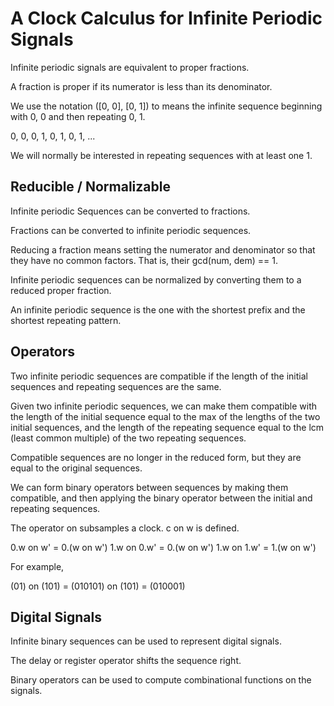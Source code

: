 # A Clock Calculus for Infinite Periodic Signals

Infinite periodic signals are equivalent to proper fractions. 

A fraction is proper if its numerator is less than its denominator.

We use the notation ([0, 0], [0, 1]) to means the infinite sequence
beginning with 0, 0 and then repeating 0, 1. 

0, 0, 0, 1, 0, 1, 0, 1, ...

We will normally be interested in repeating sequences with at least one 1.

## Reducible / Normalizable

Infinite periodic Sequences can be converted to fractions.

Fractions can be converted to infinite periodic sequences.

Reducing a fraction means setting the numerator and denominator
so that they have no common factors. That is, their gcd(num, dem) == 1.

Infinite periodic sequences can be normalized by converting
them to a reduced proper fraction.

An infinite periodic sequence is the one with the shortest prefix
and the shortest repeating pattern.

## Operators

Two infinite periodic sequences are compatible if the length of the
initial sequences and repeating sequences are the same.

Given two infinite periodic sequences, we can make them compatible
with the length of the initial sequence equal to the max of the
lengths of the two initial sequences, and the length of the
repeating sequence equal to the lcm (least common multiple) of
the two repeating sequences.

Compatible sequences are no longer in the reduced form, but they
are equal to the original sequences.

We can form binary operators between sequences by making them compatible,
and then applying the binary operator between the initial and repeating
sequences.

The operator on subsamples a clock. c on w is defined.

0.w on w' = 0.(w on w')
1.w on 0.w' = 0.(w on w')
1.w on 1.w' = 1.(w on w')

For example,

(01) on (101) = (010101) on (101) = (010001)

## Digital Signals

Infinite binary sequences can be used to represent digital signals.

The delay or register operator shifts the sequence right.

Binary operators can be used to compute combinational functions
on the signals.

